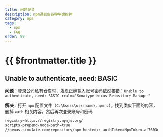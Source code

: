 ```yaml
---
title: 问题记录
description: npm遇到的各种牛鬼蛇神
category: npm
tags:
  - npm
  - FAQ
order: 99
---
```



# {{ $frontmatter.title }}

## Unable to authenticate, need: BASIC

**问题**：登录公司私有仓库时，发现正确输入账号密码依然报错：`Unable to authenticate, need: BASIC realm="Sonatype Nexus Repository Manager"`

**解决**：打开 `npm` 配置文件（`C:\Users\username\.npmrc`），找到类似下面的内容，删掉 `auth` 相关内容，然后再次登录账号和密码

```txt
registry=https://registry.npmjs.org/
scripts-prepend-node-path=true
//nexus.simulate.com/repository/npm-hosted/:_authToken=NpmToken.af7603db-9aee-3d5c-8016-d4c835b43542  // [!code --]
```

